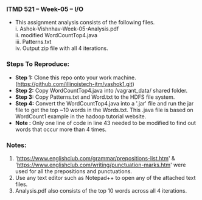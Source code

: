 ### ITMD 521 – Week-05 – I/O  

* This assignment analysis consists of the following files. <br />
i. Ashok-Vishnhav-Week-05-Analysis.pdf <br />
ii. modified WordCountTop4.java <br />
iii. Patterns.txt <br />
iv. Output zip file with all 4 iterations. <br />

### Steps To Reproduce: <br />

* **Step 1:** Clone this repo onto your work machine. (https://github.com/illinoistech-itm/vashok1.git) <br />
* **Step 2:** Copy WordCountTop4.java into /vagrant_data/ shared folder. <br />
* **Step 3:** Copy Patterns.txt and Word.txt to the HDFS file system. <br />
* **Step 4:** Convert the WordCountTop4.java into a '.jar' file and run the jar file to get the top ~10 words in the Words.txt. This .java file is based on WordCount1 example in the hadoop tutorial website. <br />
* **Note :** Only one line of code in line 43 needed to be modified to find out words that occur more than 4 times. 

### Notes: <br />

1. 'https://www.englishclub.com/grammar/prepositions-list.htm' & 'https://www.englishclub.com/writing/punctuation-marks.htm' were used
   for all the prepositions and punctuations. <br />
2. Use any text editor such as Notepad++ to open any of the attached text files. <br />
3. Analysis.pdf also consists of the top 10 words across all 4 iterations. <br />
